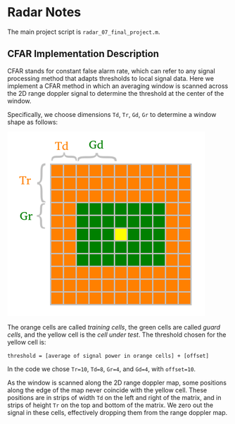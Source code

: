 # Radar Notes

The main project script is `radar_07_final_project.m`.


## CFAR Implementation Description

CFAR stands for constant false alarm rate, which can refer
to any signal processing method that adapts thresholds to local signal data.
Here we implement a CFAR method in which an averaging window is scanned across
the 2D range doppler signal to determine the threshold at the center of
the window.

Specifically, we choose dimensions `Td`, `Tr`, `Gd`, `Gr` to determine a window shape
as follows:

![Image of the window](cfar.png)

The orange cells are called _training cells_, the green cells are called
_guard cells_, and the yellow cell is the _cell under test_.
The threshold chosen for the yellow cell is:
```
threshold = [average of signal power in orange cells] + [offset]
```

In the code we chose `Tr=10`, `Td=8`, `Gr=4`, and `Gd=4`, with `offset=10`.

As the window is scanned along the 2D range doppler map,
some positions along the edge of the map never coincide with the yellow cell.
These positions are in strips of width `Td` on the left and right of the matrix,
and in strips of height `Tr` on the top and bottom of the matrix.
We zero out the signal in these cells, effectively dropping them from the range doppler map.
